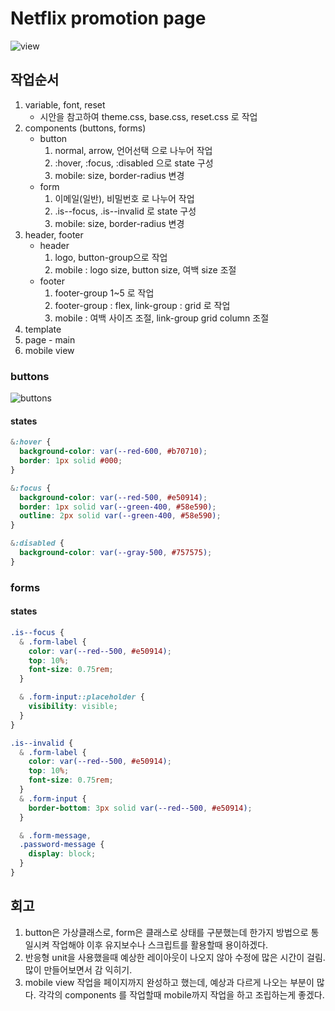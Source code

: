 # Netflix promotion page

![view](/https://github.com/roben31380/home-work/blob/main/misson-03/images/readme/view.png)

## 작업순서

1. variable, font, reset
   - 시안을 참고하여 theme.css, base.css, reset.css 로 작업
2. components (buttons, forms)
   - button
     1. normal, arrow, 언어선택 으로 나누어 작업
     2. :hover, :focus, :disabled 으로 state 구성
     3. mobile: size, border-radius 변경
   - form
     1. 이메일(일반), 비밀번호 로 나누어 작업
     2. .is--focus, .is--invalid 로 state 구성
     3. mobile: size, border-radius 변경
3. header, footer
   - header
     1. logo, button-group으로 작업
     2. mobile : logo size, button size, 여백 size 조절
   - footer
     1. footer-group 1~5 로 작업
     2. footer-group : flex, link-group : grid 로 작업
     3. mobile : 여백 사이즈 조절, link-group grid column 조절
4. template
5. page - main
6. mobile view

### buttons

![buttons](//https://github.com/roben31380/home-work/blob/main/misson-03/images/readme/button.png)

#### states

```css
&:hover {
  background-color: var(--red-600, #b70710);
  border: 1px solid #000;
}

&:focus {
  background-color: var(--red-500, #e50914);
  border: 1px solid var(--green-400, #58e590);
  outline: 2px solid var(--green-400, #58e590);
}

&:disabled {
  background-color: var(--gray-500, #757575);
}
```

### forms

#### states

```css
.is--focus {
  & .form-label {
    color: var(--red--500, #e50914);
    top: 10%;
    font-size: 0.75rem;
  }

  & .form-input::placeholder {
    visibility: visible;
  }
}

.is--invalid {
  & .form-label {
    color: var(--red--500, #e50914);
    top: 10%;
    font-size: 0.75rem;
  }
  & .form-input {
    border-bottom: 3px solid var(--red--500, #e50914);
  }

  & .form-message,
  .password-message {
    display: block;
  }
}
```

## 회고

1. button은 가상클래스로, form은 클래스로 상태를 구분했는데 한가지 방법으로 통일시켜 작업해야 이후 유지보수나 스크립트를 활용할때 용이하겠다.
2. 반응형 unit을 사용했을때 예상한 레이아웃이 나오지 않아 수정에 많은 시간이 걸림. 많이 만들어보면서 감 익히기.
3. mobile view 작업을 페이지까지 완성하고 했는데, 예상과 다르게 나오는 부분이 많다.
   각각의 components 를 작업할때 mobile까지 작업을 하고 조립하는게 좋겠다.
